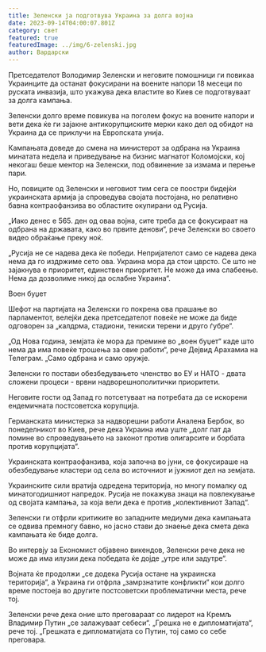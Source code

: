 ```yaml
---
title: Зеленски ја подготвува Украина за долга војна
date: 2023-09-14T04:00:07.801Z
category: свет
featured: true
featuredImage: ../img/6-zelenski.jpg
author: Вардарски
---
```

Претседателот Володимир Зеленски и неговите помошници ги повикаа Украинците да останат фокусирани на воените напори 18 месеци по руската инвазија, што укажува дека властите во Киев се подготвуваат за долга кампања.

Зеленски долго време повикува на поголем фокус на воените напори и вети дека ќе ги зајакне антикорупциските мерки како дел од обидот на Украина да се приклучи на Европската унија.

Кампањата доведе до смена на министерот за одбрана на Украина минатата недела и приведување на бизнис магнатот Коломојски, кој некогаш беше ментор на Зеленски, под обвинение за измама и перење пари.

Но, повиците од Зеленски и неговиот тим сега се поостри бидејќи украинската армија ја спроведува својата постојана, но релативно бавна контраофанзива во областите окупирани од Русија.

„Иако денес е 565. ден од оваа војна, сите треба да се фокусираат на одбрана на државата, како во првите денови“, рече Зеленски во своето видео обраќање преку ноќ.

„Русија не се надева дека ќе победи. Непријателот само се надева дека нема да го издржиме сето ова. Украина мора да стои цврсто. Се што не зајакнува е приоритет, единствен приоритет. Не може да има слабеење. Нема да дозволиме никој да ослабне Украина“.

Воен буџет

Шефот на партијата на Зеленски го покрена ова прашање во парламентот, велејќи дека претседателот повеќе не може да биде одговорен за „калдрма, стадиони, тениски терени и друго ѓубре“.

„Од Нова година, земјата ќе мора да премине во „воен буџет“ каде што нема да има повеќе трошења за овие работи“, рече Дејвид Арахамиа на Телеграм. „Само одбрана и само оружје.

Зеленски го постави обезбедувањето членство во ЕУ и НАТО - двата сложени процеси - врвни надворешнополитички приоритети.

Неговите гости од Запад го потсетуваат на потребата да се искорени ендемичната постсоветска корупција.

Германската министерка за надворешни работи Аналена Бербок, во понеделникот во Киев, рече дека Украина има уште „долг пат да помине во спроведувањето на законот против олигарсите и борбата против корупцијата“.

Украинската контраофанзива, која започна во јуни, се фокусираше на обезбедување кластери од села во источниот и јужниот дел на земјата.

Украинските сили вратија одредена територија, но многу помалку од минатогодишниот напредок. Русија не покажува знаци на повлекување од својата кампања, за која вели дека е против „колективниот Запад“.

Зеленски ги отфрли критиките во западните медиуми дека кампањата се одвива премногу бавно, но јасно стави до знаење дека смета дека кампањата ќе биде долга.

Во интервју за Економист објавено викендов, Зеленски рече дека не може да има илузии дека победата ќе дојде „утре или задутре“.

Војната ќе продолжи „се додека Русија остане на украинска територија“, а Украина ги отфрла „замрзнатите конфликти“ кои долго време постоеја во другите постсоветски проблематични места, рече тој.

Зеленски рече дека оние што преговараат со лидерот на Кремљ Владимир Путин „се залажуваат себеси“. „Грешка не е дипломатијата“, рече тој. „Грешката е дипломатијата со Путин, тој само со себе преговара.